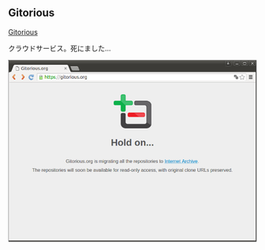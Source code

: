 ## Gitorious
[Gitorious](https://gitorious.org/)

クラウドサービス。死にました...

![Gitorious](./resources/gitorious.png)
